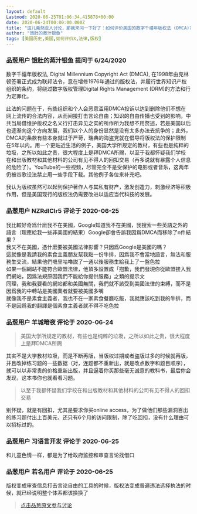 ```yaml
---
layout: default
Lastmod: 2020-06-25T01:06:34.415878+00:00
date: 2020-06-24T00:00:00.000Z
title: "这儿竟然没人讨论，那我来问一下好了：如何评价美国的数字千禧年版权法 (DMCA)?"
author: "饿肚的蒸汁银鱼"
tags: [美国历史,美国,如何评价X,法律,版权]
---
```



### 品葱用户 **饿肚的蒸汁银鱼** 提问于 6/24/2020
    
数字千禧年版权法, Digital Millennium Copyright Act (DMCA), 在1998年由克林顿签署正式成为联邦法令，意在增修1976年通过的版权法，并履行世界知识产权组织的条约，将绕过数字版权管理Digital Rights Management (DRM)的方法和行为定罪化。  
  
此法的问题在于，有些组织和个人会恶意滥用DMCA投诉以达到删除他们不想在网上流传的合法内容，从而间接打击言论自由；知识的自由传播也受到的影响，中共当局借维护版权之名义行打击异见之实的所作所为我想不用赘述，若是美国以后也逐渐向这个方向发展，我们以个人的身份显然是没有太多办法去抗争的；此外，DMCA的条款有些本身就过于严苛，瑞典的海盗党就在倡导将版权法的保护限制在5年以内。用一个更贴近生活的例子，美国大学所规定的教材，有些也是纯粹的垃圾，之所以如此之贵，很大程度上是拜DMCA所赐，以至于我都怀疑我们学校在和出版教材和其他材料的公司有见不得人的回扣交易（再多说就有暴露个人信息的危险了）。YouTube的一些视频，尽管完全不是受保护的电影或者音乐，这两年仍被谷歌设法禁止用一些手段下载。其他例子各位来补充吧。  
  
我认为版权虽然可以起到保护著作人与其私有财产，激发创造力，刺激经济等积极作用，但是美国现行的版权法仍需要改进以适应当代科技的发展。
    
                

### 品葱用户 **NZRdlClr5** 评论于 2020-06-25
        
我比較好奇爲什麽我不在美國，Google知道我不在美國，我搜索一些英語之外的語言（理應給我一些非美國的結果）Google卻會告訴我因爲DMCA而移除了n件結果？  
我又不在美國，憑什麽要被美國法律影響？只因爲Google是美國的嗎？  
這就像是我請我的素食主義朋友幫我點一份牛排，因爲我不會當地語言，無法和服務生交流，結果他們嘰里咕嚕説了一通以後服務生給我上了一盤色拉  
如果一個網站不能符合歐盟法律，他頂多設置成「抱歉，我們發現你從歐盟接入我們網站，因爲法規原因我們不能給你提供服務」之類的提示文  
同理，我和我要看的網站都和美國無關，我們就不該受到美國法律的束縛，而不是因爲我的中轉站是美國業者就要被美國多嘴  
就像我不是素食主義者，我也不在一家素食餐廳吃飯，我就應該吃到我的牛排，而不是因爲我的翻譯是個素食主義者就不得不吃色拉
        
                

### 品葱用户 **羊城暗夜** 评论于 2020-06-24
        
> 美国大学所规定的教材，有些也是纯粹的垃圾，之所以如此之贵，很大程度上是拜DMCA所赐

  
其实不是大学教材垃圾，而是不断再版，当版权过期或者盗版过多的时候就再版，并且改掉练习题的一些数据（对，连题都不重新出，就是改点数字和题目顺序），就可以以非常贵的价格重新出版，并且逼着你买那些毫无诚意的教科书，最后你会发现，这本书你也就看看习题。  

> 以至于我都怀疑我们学校在和出版教材和其他材料的公司有见不得人的回扣交易

  
别怀疑，就是有回扣，尤其是要求你买online access，为了做他们那些漏洞百出的练习题付出上百美元，还只有6个月的访问限制，除了吃回扣，没有什么理由可以招标过的。
        
                

### 品葱用户 **习语言开发** 评论于 2020-06-25
        
和儿童色情一样，都是为了给政府监控和审查言论找借口
        
                

### 品葱用户 **若名用户** 评论于 2020-06-25
        
版权变成审查信息打击言论自由的工具的时候，版权法变成普遍违法选择执法的时候，就已经说明整个体系都该换换了
        
                





> [点击品葱原文参与讨论](https://pincong.rocks/question/27676)

